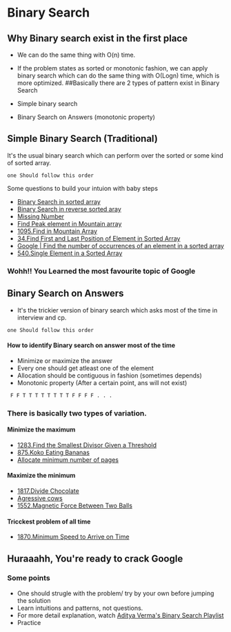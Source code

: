 # Binary Search
## Why Binary search exist in the first place
- We can do the same thing with O(n) time.
- If the problem states as sorted or monotonic fashion, we can apply binary search which can do the same thing with O(Logn) time, which is more optimized. 
##Basically there are 2 types of pattern exist in Binary Search

- Simple binary search
- Binary Search on Answers (monotonic property)

## Simple Binary Search (Traditional)
It's the usual binary search which can perform over the sorted or some kind of sorted array.

`one Should follow this order`

Some questions to build your intuion with baby steps
- [Binary Search in sorted array](https://leetcode.com/problems/binary-search)
- [Binary Search in reverse sorted aray](https://www.geeksforgeeks.org/search-an-element-in-a-reverse-sorted-array)
- [Missing Number](https://leetcode.com/problems/missing-number/)
- [Find Peak element in Mountain array](https://leetcode.com/problems/peak-index-in-a-mountain-array/)
- [1095.Find in Mountain Array](https://leetcode.com/problems/find-in-mountain-array/)
- [34.Find First and Last Position of Element in Sorted Array](https://leetcode.com/problems/find-first-and-last-position-of-element-in-sorted-array/)
- [Google | Find the number of occurrences of an element in a sorted array](https://leetcode.com/discuss/interview-question/124724/)
- [540.Single Element in a Sorted Array](https://leetcode.com/problems/single-element-in-a-sorted-array/)

### Wohh!! You Learned the most favourite topic of Google
## Binary Search on Answers
- It's the trickier version of binary search which asks most of the time in interview and cp.

`one Should follow this order` 

#### How to identify Binary search on answer most of the time

- Minimize or maximize the answer
- Every one should get atleast one of the element
- Allocation should be contiguous in fashion (sometimes depends)
- Monotonic property (After a certain point, ans will not exist)
```bash
 F F T T T T T T T T F F F F . . . 
 ``` 

### There is basically two types of variation.

 #### Minimize the maximum 
- [1283.Find the Smallest Divisor Given a Threshold](https://leetcode.com/problems/find-the-smallest-divisor-given-a-threshold/)
- [875.Koko Eating Bananas](https://leetcode.com/problems/koko-eating-bananas/)
- [Allocate minimum number of pages](https://practice.geeksforgeeks.org/problems/allocate-minimum-number-of-pages0937/1/)

#### Maximize the minimum 
- [1817.Divide Chocolate](https://www.lintcode.com/problem/1817/)
- [Agressive cows](https://www.spoj.com/problems/AGGRCOW/)
- [1552.Magnetic Force Between Two Balls](https://leetcode.com/problems/magnetic-force-between-two-balls/)

#### Tricckest problem of all time
- [1870.Minimum Speed to Arrive on Time](https://leetcode.com/problems/minimum-speed-to-arrive-on-time/)
  
  
## Huraaahh, You're ready to crack Google

### Some points
- One should strugle with the problem/ try by your own before jumping the solution
- Learn intuitions and patterns, not questions.
- For more detail explanation, watch [Aditya Verma's Binary Search Playlist](https://www.youtube.com/playlist?list=PL_z_8CaSLPWeYfhtuKHj-9MpYb6XQJ_f2)
- Practice

